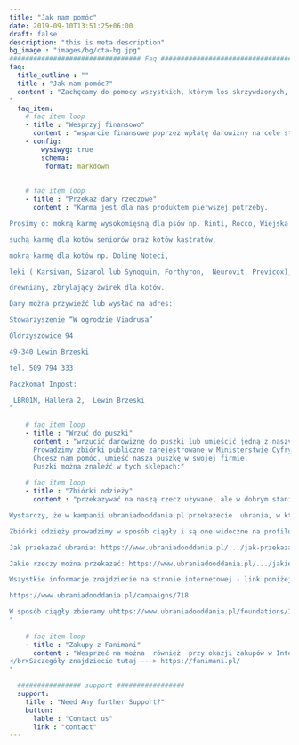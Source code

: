 ```yaml
---
title: "Jak nam pomóc"
date: 2019-09-10T13:51:25+06:00
draft: false
description: "this is meta description"
bg_image : "images/bg/cta-bg.jpg"
################################# Faq ####################################
faq:
  title_outline : ""
  title : "Jak nam pomóc?"
  content : "Zachęcamy do pomocy wszystkich, którym los skrzywdzonych, starych i chorych zwierząt  nie jest obojętny. Dzięki Waszemu bezinteresownemu wsparciu możemy o wiele więcej. Można nam pomagać na wielu płaszczyznach:
"
  faq_item:
    # faq item loop
    - title : "Wesprzyj finansowo"
      content : "wsparcie finansowe poprzez wpłatę darowizny na cele statutowe na nasze konto,  przez </br> paypal </br> lub </br> code QR</br> Stowarzyszenie „W ogrodzie Viadrusa”, </br>Oldrzyszowice 94, 49-340, Lewin Brzeski, </br>NIP 7471908079 PL70 1750 0012 0000 0000 4076 6391 </br>SWIFT: PPABPLPKXXX"
    - config:
        wysiwyg: true
        schema:
         format: markdown  
                
      
    # faq item loop
    - title : "Przekaż dary rzeczowe"
      content : "Karma jest dla nas produktem pierwszej potrzeby.

Prosimy o: mokrą karmę wysokomięsną dla psów np. Rinti, Rocco, Wiejska Zagroda, Dolina Noteci,

suchą karmę dla kotów seniorów oraz kotów kastratów,

mokrą karmę dla kotów np. Dolinę Noteci,

leki ( Karsivan, Sizarol lub Synoquin, Forthyron,  Neurovit, Previcox),

drewniany, zbrylający żwirek dla kotów.

Dary można przywieźć lub wysłać na adres:

Stowarzyszenie “W ogrodzie Viadrusa”

Oldrzyszowice 94

49-340 Lewin Brzeski

tel. 509 794 333

Paczkomat Inpost: 

 LBR01M, Hallera 2,  Lewin Brzeski
"
      
    # faq item loop
    - title : "Wrzuć do puszki"
      content : "wrzucić darowiznę do puszki lub umieścić jedną z naszych puszek w jakimś miejscu ( odnośnik przekieruje do tekstu poniżej. Nie umiem do tego dać komentarza)
      Prowadzimy zbiórki publiczne zarejestrowane w Ministerstwie Cyfryzacji.
      Chcesz nam pomóc, umieść nasza puszkę w swojej firmie.
      Puszki można znaleźć w tych sklepach:"
      
    # faq item loop
    - title : "Zbiórki odzieży"
      content : "przekazywać na naszą rzecz używane, ale w dobrym stanie ubrania.  Pomóc możecie nam również, nie wydając ani jednej własnej złotówki. Jak? 

Wystarczy, że w kampanii ubraniadooddania.pl przekażecie  ubrania, w których już nie chodzicie lub nie są Wam potrzebne (ale w dobrym stanie) , a my za każdy kilogram otrzymamy 1 zł. 

Zbiórki odzieży prowadzimy w sposób ciągły i są one widoczne na profilu naszej organizacji: https://www.ubraniadooddania.pl/foundations/191

Jak przekazać ubrania: https://www.ubraniadooddania.pl/.../jak-przekazac-darowizne

Jakie rzeczy można przekazać: https://www.ubraniadooddania.pl/.../jakie-rzeczy-mozesz...

Wszystkie informacje znajdziecie na stronie internetowej - link poniżej

https://www.ubraniadooddania.pl/campaigns/718

W sposób ciągły zbieramy uhttps://www.ubraniadooddania.pl/foundations/191
"
      
    # faq item loop
    - title : "Zakupy z Fanimani"
      content : "Wesprzeć na można  również  przy okazji zakupów w Internecie. I jest to bardzo proste, a  sam  kupujący nie ponosi żadnych kosztów.  Wystarczy na stronie fanimiani.pl wskazać Stowarzyszenie „W ogrodzie Viadrusa” jako beneficjenta darowizn, a od każdego Waszego zakupu, w sklepach biorących udział w aukcji, my otrzymujemy niewielką darowiznę. Was nic to nie kosztuje, a my dzięki temu możemy pomagać zwierzakom.
</br>Szczegóły znajdziecie tutaj ---> https://fanimani.pl/
"

  ################ support #################
  support:
    title : "Need Any further Support?"
    button:
      lable : "Contact us"
      link : "contact"
---
```

